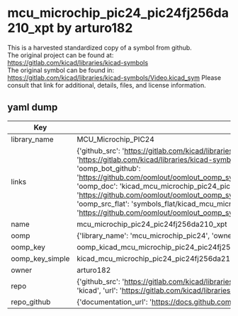 # mcu_microchip_pic24_pic24fj256da210_xpt by arturo182  
This is a harvested standardized copy of a symbol from github.  
The original project can be found at:  
https://gitlab.com/kicad/libraries/kicad-symbols  
The original symbol can be found in:
https://gitlab.com/kicad/libraries/kicad-symbols/Video.kicad_sym
Please consult that link for additional, details, files, and license information.  
## yaml dump  
| Key | Value |  
| --- | --- |  
| library_name | MCU_Microchip_PIC24 |  
| links | {'github_src': 'https://gitlab.com/kicad/libraries/kicad-symbols/Video.kicad_sym', 'github_src_repo': 'https://gitlab.com/kicad/libraries/kicad-symbols', 'oomp_bot': 'kicad_mcu_microchip_pic24_pic24fj256da210_xpt/working', 'oomp_bot_github': 'https://github.com/oomlout/oomlout_oomp_symbol_bot/tree/main/kicad_mcu_microchip_pic24_pic24fj256da210_xpt/working', 'oomp_doc': 'kicad_mcu_microchip_pic24_pic24fj256da210_xpt/working', 'oomp_doc_github': 'https://github.com/oomlout/oomlout_oomp_symbol_doc/tree/main/kicad_mcu_microchip_pic24_pic24fj256da210_xpt/working', 'oomp_src_flat': 'symbols_flat/kicad_mcu_microchip_pic24_pic24fj256da210_xpt/working', 'oomp_src_flat_github': 'https://github.com/oomlout/oomlout_oomp_symbol_src/tree/main/kicad_mcu_microchip_pic24_pic24fj256da210_xpt/working'} |  
| name | mcu_microchip_pic24_pic24fj256da210_xpt |  
| oomp | {'library_name': 'mcu_microchip_pic24', 'owner_name': 'kicad', 'symbol_name': 'mcu_microchip_pic24_pic24fj256da210_xpt'} |  
| oomp_key | oomp_kicad_mcu_microchip_pic24_pic24fj256da210_xpt |  
| oomp_key_simple | kicad_mcu_microchip_pic24_pic24fj256da210_xpt |  
| owner | arturo182 |  
| repo | {'github_src': 'https://gitlab.com/kicad/libraries/kicad-symbols/Video.kicad_sym', 'name': 'libraries/kicad-symbols', 'owner': 'kicad', 'url': 'https://gitlab.com/kicad/libraries/kicad-symbols'} |  
| repo_github | {'documentation_url': 'https://docs.github.com/rest/repos/repos#get-a-repository', 'message': 'Not Found'} |  

